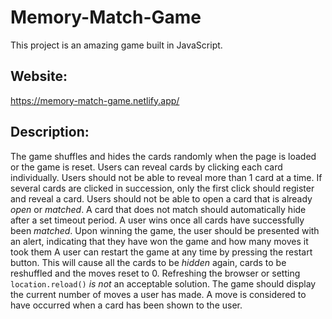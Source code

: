 # Memory-Match-Game
This project is an amazing game built in JavaScript.

## Website: 
https://memory-match-game.netlify.app/ 

## Description:
The game shuffles and hides the cards randomly when the page is loaded or the game is reset. Users can reveal cards by clicking each card individually.
Users should not be able to reveal more than 1 card at a time. If several cards are clicked in succession, only the first click should register and reveal a card.
Users should not be able to open a card that is already *open* or *matched*.
A card that does not match should automatically hide after a set timeout period.
A user wins once all cards have successfully been *matched*.
Upon winning the game, the user should be presented with an alert, indicating that they have won the game and how many moves it took them
A user can restart the game at any time by pressing the restart button. This will cause all the cards to be *hidden* again, cards to be reshuffled and the moves reset to 0. Refreshing the browser or setting `location.reload()` *is not* an acceptable solution.
The game should display the current number of moves a user has made. A move is considered to have occurred when a card has been shown to the user.
